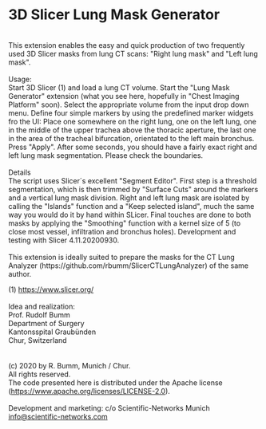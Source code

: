 # 3D Slicer Lung Mask Generator
<br>
This extension enables the easy and quick production of two frequently used 3D Slicer masks from lung CT scans: "Right lung mask" and "Left lung mask".
<br>
<br>
Usage: 
<br>
Start 3D Slicer (1) and load a lung CT volume.
Start the "Lung Mask Generator" extension (what you see here, hopefully in "Chest Imaging Platform" soon).   
Select the appropriate volume from the input drop down menu. 
Define four simple markers by using the predefined marker widgets fro the UI: 
Place one somewhere on the right lung, one on the left lung, one in the middle of the upper trachea above the thoracic aperture, the last one in the area of the tracheal bifurcation, orientated to the left main bronchus. 
Press "Apply". 
After some seconds, you should have a fairly exact right and left lung mask segmentation. 
Please check the boundaries. 
<br>
<br>
Details
<br>
The script uses Slicer´s excellent "Segment Editor".
First step is a threshold segmentation, which is then trimmed by "Surface Cuts" around the markers and a vertical lung mask division. 
Right and left lung mask are isolated by calling the "Islands" function and a "Keep selected island", much the same way you would do it by hand within SLicer. 
Final touches are done to both masks by applying the "Smoothing" function with a kernel size of 5 (to close most vessel, infiltration and bronchus holes). Development and testing with Slicer 4.11.20200930.
<br>
<br>
This extension is ideally suited to prepare the masks for the CT Lung Analyzer (https://github.com/rbumm/SlicerCTLungAnalyzer) of the same author.   
<br>

(1) https://www.slicer.org/
<br>
<br>
Idea and realization:<br>
Prof. Rudolf Bumm<br>
Department of Surgery<br>
Kantonsspital Graubünden<br>
Chur, Switzerland<br>
<br>
<br>
(c) 2020 by R. Bumm, Munich / Chur.<br>
All rights reserved. <br>
The code presented here is distributed under the Apache license (https://www.apache.org/licenses/LICENSE-2.0).<br>
<br>
Development and marketing: c/o Scientific-Networks Munich<br>
info@scientific-networks.com<br>


